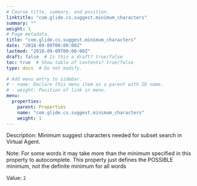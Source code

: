 ```yaml
---
# Course title, summary, and position.
linktitle: "com.glide.cs.suggest.minimum_characters"
summary: ""
weight: 1
# Page metadata.
title: "com.glide.cs.suggest.minimum_characters"
date: "2018-09-09T00:00:00Z"
lastmod: "2018-09-09T00:00:00Z"
draft: false  # Is this a draft? true/false
toc: true  # Show table of contents? true/false
type: docs  # Do not modify.

# Add menu entry to sidebar.
# - name: Declare this menu item as a parent with ID name.
# - weight: Position of link in menu.
menu:
  properties:
    parent: Properties
    name: "com.glide.cs.suggest.minimum_characters"
    weight: 1
---
```


Description: Minimum suggest characters needed for subset search in Virtual Agent. 

Note: For some  words it may take more than the minimum specified in this property to autocomplete. This property just defines the POSSIBLE minimum, not the definite minimum for all words


Value: `2`
